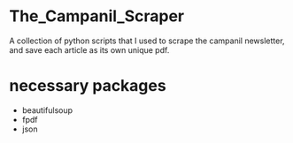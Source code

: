# The_Campanil_Scraper

A collection of python scripts that I used to scrape the campanil newsletter, and save each article as its own unique pdf.

# necessary packages

- beautifulsoup
- fpdf
- json
